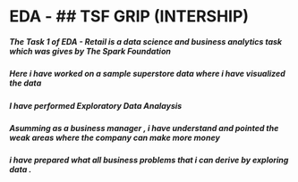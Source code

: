 # EDA - ## TSF GRIP (INTERSHIP)

##### The Task 1 of EDA - Retail is a data science and business analytics task which was gives by The Spark Foundation 
##### Here i have worked on a sample superstore data where i have visualized the data
##### I have performed Exploratory Data Analaysis
##### Asumming as a business manager , i have understand and pointed the weak areas where the company can make more money
##### i have prepared what all business problems that i can derive by exploring data .

